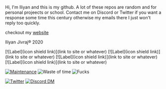 
Hi, 
I'm Iliyan and this is my github. A lot of these repos are random and for personal projeects or school. Contact me on Discord or Twitter if you want a response some time this century otherwise my emails there I just won't reply too quickly.

checkout my [website](iliyan.dev)

Iliyan Jivraj® 2020

[![Label](icon shield link)](link to site or whatever)
[![Label](icon shield link)](link to site or whatever)
[![Label](icon shield link)](link to site or whatever)
[![Label](icon shield link)](link to site or whatever)

[![Maintenance](https://img.shields.io/badge/Maintained-yes-brightgreen)](https://github.com/iliyan61/iliyan61/graphs/commit-activity)
![Waste of time](https://img.shields.io/badge/Waste%20of%20time%3F-Yes-blue)
![Fucks](https://img.shields.io/badge/Fucks%3F-all%20the%20fucks-ff69b4)

[![Twitter](https://img.shields.io/twitter/follow/iliyan_jivraj?style=social)](https://twitter.com/iliyan_jivraj)
[![Discord DM](https://img.shields.io/badge/Discord-DM%20me-blueviolet)](https://discordapp.com/users/368367700772388865/)
